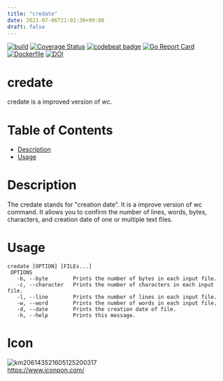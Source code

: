 ```yaml
---
title: "credate"
date: 2021-07-06T21:02:30+09:00
draft: false
---
```


[![build](https://github.com/t4kuya/credate/actions/workflows/build.yml/badge.svg)](https://github.com/t4kuya/credate/actions/workflows/build.yml)
[![Coverage Status](https://coveralls.io/repos/github/t4kuya/credate/badge.svg?branch=main)](https://coveralls.io/github/t4kuya/credate?branch=main)
[![codebeat badge](https://codebeat.co/badges/17166784-c833-4edf-89e9-4a43d306ad8d)](https://codebeat.co/projects/github-com-t4kuya-credate-main)
[![Go Report Card](https://goreportcard.com/badge/github.com/t4kuya/credate)](https://goreportcard.com/report/github.com/t4kuya/credate)
[![Dockerfile](https://img.shields.io/badge/Docker-ghcr.io%2Ft4kuya%2Fcredate%3A1.0.0-green?logo=docker)](https://hub.docker.com/repository/docker/credate/alpine)
[![DOI](https://zenodo.org/badge/370366767.svg)](https://zenodo.org/badge/latestdoi/370366767)
# credate
credate is a improved version of wc.

# Table of Contents
- [Description](#Description)
- [Usage](#Usage)

# Description
The credate stands for "creation date". It is a improve version of wc command. It allows you to confirm the number of lines, words, bytes, characters, and creation date of one or multiple text files.

# Usage
```
credate [OPTION] [FILEs...]
 OPTIONS
   -b, --byte        Prints the number of bytes in each input file.
   -c, --character   Prints the number of characters in each input file.
   -l, --line        Prints the number of lines in each input file.
   -w, --word        Prints the number of words in each input file.
   -d, --date        Prints the creation date of file.
   -h, --help        Prints this message.
```
# Icon
![km206143521605125200317](https://user-images.githubusercontent.com/84721993/119422504-392efc00-bd3c-11eb-8752-0f3b7403f648.png)
<br>https://www.iconpon.com/
